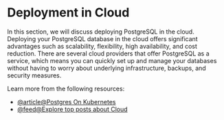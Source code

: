 # Deployment in Cloud

In this section, we will discuss deploying PostgreSQL in the cloud. Deploying your PostgreSQL database in the cloud offers significant advantages such as scalability, flexibility, high availability, and cost reduction. There are several cloud providers that offer PostgreSQL as a service, which means you can quickly set up and manage your databases without having to worry about underlying infrastructure, backups, and security measures.

Learn more from the following resources:

- [@article@Postgres On Kubernetes](https://cloudnative-pg.io/)
- [@feed@Explore top posts about Cloud](https://app.daily.dev/tags/cloud?ref=roadmapsh)
